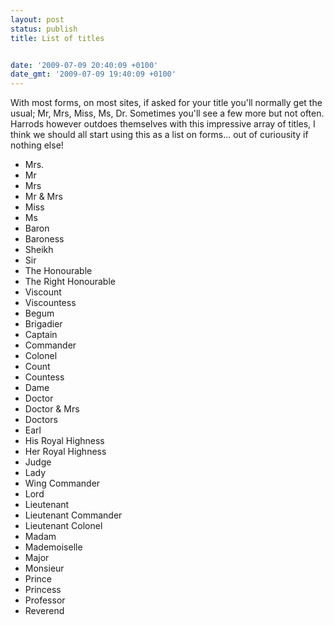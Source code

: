 ```yaml
---
layout: post
status: publish
title: List of titles


date: '2009-07-09 20:40:09 +0100'
date_gmt: '2009-07-09 19:40:09 +0100'
---
```

With most forms, on most sites, if asked for your title you'll normally get the usual; Mr, Mrs, Miss, Ms, Dr. Sometimes you'll see a few more but not often. Harrods however outdoes themselves with this impressive array of titles, I think we should all start using this as a list on forms... out of curiousity if nothing else!
<ul>
<li>Mrs.</li>
<li>Mr</li>
<li>Mrs</li>
<li>Mr &amp; Mrs</li>
<li>Miss</li>
<li>Ms</li>
<li>Baron</li>
<li>Baroness</li>
<li>Sheikh</li>
<li>Sir</li>
<li>The Honourable</li>
<li>The Right Honourable</li>
<li>Viscount</li>
<li>Viscountess</li>
<li>Begum</li>
<li>Brigadier</li>
<li>Captain</li>
<li>Commander</li>
<li>Colonel</li>
<li>Count</li>
<li>Countess</li>
<li>Dame</li>
<li>Doctor</li>
<li>Doctor &amp; Mrs</li>
<li>Doctors</li>
<li>Earl</li>
<li>His Royal Highness</li>
<li>Her Royal Highness</li>
<li>Judge</li>
<li>Lady</li>
<li>Wing Commander</li>
<li>Lord</li>
<li>Lieutenant</li>
<li>Lieutenant Commander</li>
<li>Lieutenant Colonel</li>
<li>Madam</li>
<li>Mademoiselle</li>
<li>Major</li>
<li>Monsieur</li>
<li>Prince</li>
<li>Princess</li>
<li>Professor</li>
<li>Reverend</li>
</ul>
